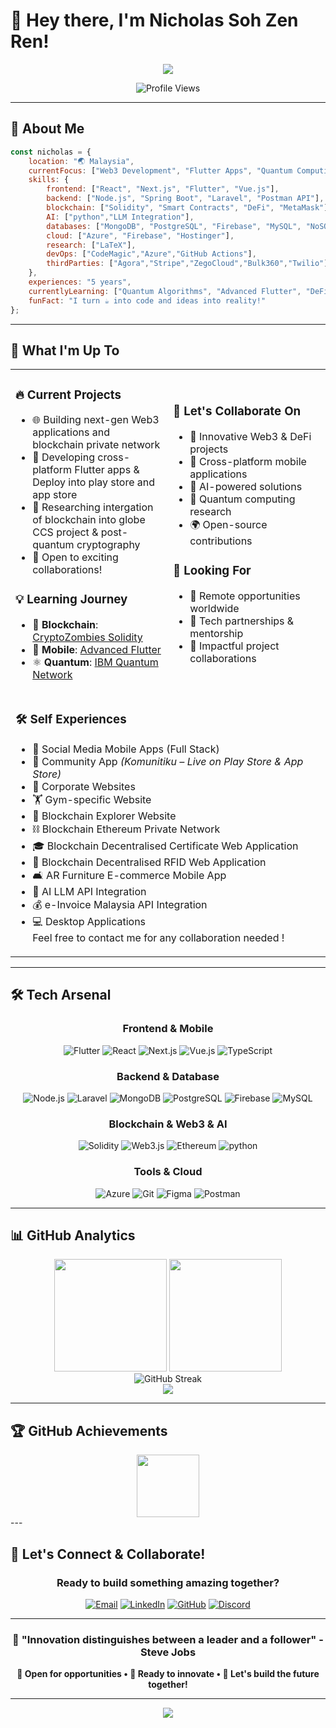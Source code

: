 # 👋 Hey there, I'm Nicholas Soh Zen Ren!

<div align="center">
  <img src="https://readme-typing-svg.herokuapp.com/?font=Fira+Code&size=32&center=true&vCenter=true&width=600&height=70&color=00D9FF&duration=3000&lines=Full-Stack+Software+Engineer+🚀;Blockchain+%26+AI+Researcher+🔬;Flutter+%26+Web3+Developer+💎;Open+for+Global+Collaborations+🌍" />
</div>

<div align="center">
  
  ![Profile Views](https://komarev.com/ghpvc/?username=niczrsoh&color=00D9FF&style=for-the-badge&label=PROFILE+VIEWS)
  
</div>

---

## 🚀 **About Me**

```javascript
const nicholas = {
    location: "🌏 Malaysia",
    currentFocus: ["Web3 Development", "Flutter Apps", "Quantum Computing"],
    skills: {
        frontend: ["React", "Next.js", "Flutter", "Vue.js"], 
        backend: ["Node.js", "Spring Boot", "Laravel", "Postman API"],
        blockchain: ["Solidity", "Smart Contracts", "DeFi", "MetaMask"],
        AI: ["python","LLM Integration"],
        databases: ["MongoDB", "PostgreSQL", "Firebase", "MySQL", "NoSQL"],
        cloud: ["Azure", "Firebase", "Hostinger"],
        research: ["LaTeX"],
        devOps: ["CodeMagic","Azure","GitHub Actions"],
        thirdParties: ["Agora","Stripe","ZegoCloud","Bulk360","Twilio"]
    },
    experiences: "5 years",
    currentlyLearning: ["Quantum Algorithms", "Advanced Flutter", "DeFi Protocols"],
    funFact: "I turn ☕ into code and ideas into reality!"
};
```

---

## 🎯 **What I'm Up To**

<table>
<tr>
<td width="50%">

### 🔥 **Current Projects**
- 🌐 Building next-gen Web3 applications and blockchain private network
- 📱 Developing cross-platform Flutter apps & Deploy into play store and app store
- 🧠 Researching intergation of blockchain into globe CCS project & post-quantum cryptography
- 🤝 Open to exciting collaborations!

### 💡 **Learning Journey**
- 🔗 **Blockchain**: [CryptoZombies Solidity](https://cryptozombies.io/en/lesson)
- 📱 **Mobile**: [Advanced Flutter](https://flutter.dev/learn)  
- ⚛️ **Quantum**: [IBM Quantum Network](https://quantum.cloud.ibm.com)

</td>
<td width="50%">

### 🌟 **Let's Collaborate On**
- 🚀 Innovative Web3 & DeFi projects
- 📱 Cross-platform mobile applications
- 🤖 AI-powered solutions
- 🔬 Quantum computing research
- 🌍 Open-source contributions

### 🎯 **Looking For**
- 💼 Remote opportunities worldwide
- 🤝 Tech partnerships & mentorship
- 🌟 Impactful project collaborations

</td>
</tr>

<tr>
<td colspan="2">

### 🛠️ **Self Experiences**
- 📱 Social Media Mobile Apps (Full Stack)  
- 👥 Community App *(Komunitiku – Live on Play Store & App Store)*  
- 🏢 Corporate Websites  
- 🏋️ Gym-specific Website  
- 🔎 Blockchain Explorer Website  
- ⛓️ Blockchain Ethereum Private Network  
- 🎓 Blockchain Decentralised Certificate Web Application  
- 📡 Blockchain Decentralised RFID Web Application  
- 🛋️ AR Furniture E-commerce Mobile App  
- 🤖 AI LLM API Integration  
- 💰 e-Invoice Malaysia API Integration  
- 💻 Desktop Applications  
Feel free to contact me for any collaboration needed !
</td>
</tr>
</table>


---

## 🛠️ **Tech Arsenal**

<div align="center">

### **Frontend & Mobile**
![Flutter](https://img.shields.io/badge/Flutter-02569B?style=for-the-badge&logo=flutter&logoColor=white)
![React](https://img.shields.io/badge/React-20232A?style=for-the-badge&logo=react&logoColor=61DAFB)
![Next.js](https://img.shields.io/badge/Next.js-000000?style=for-the-badge&logo=nextdotjs&logoColor=white)
![Vue.js](https://img.shields.io/badge/Vue.js-35495E?style=for-the-badge&logo=vuedotjs&logoColor=4FC08D)
![TypeScript](https://img.shields.io/badge/TypeScript-007ACC?style=for-the-badge&logo=typescript&logoColor=white)

### **Backend & Database**
![Node.js](https://img.shields.io/badge/Node.js-43853D?style=for-the-badge&logo=nodedotjs&logoColor=white)
![Laravel](https://img.shields.io/badge/Laravel-6DB33F?style=for-the-badge&logo=laravel&logoColor=white)
![MongoDB](https://img.shields.io/badge/MongoDB-4EA94B?style=for-the-badge&logo=mongodb&logoColor=white)
![PostgreSQL](https://img.shields.io/badge/PostgreSQL-316192?style=for-the-badge&logo=postgresql&logoColor=white)
![Firebase](https://img.shields.io/badge/Firebase-039BE5?style=for-the-badge&logo=Firebase&logoColor=white)
![MySQL](https://img.shields.io/badge/MySQL-316192?style=for-the-badge&logo=mysql&logoColor=white)

### **Blockchain & Web3 & AI**
![Solidity](https://img.shields.io/badge/Solidity-363636?style=for-the-badge&logo=solidity&logoColor=white)
![Web3.js](https://img.shields.io/badge/Web3.js-F16822?style=for-the-badge&logo=web3dotjs&logoColor=white)
![Ethereum](https://img.shields.io/badge/Ethereum-3C3C3D?style=for-the-badge&logo=ethereum&logoColor=white)
![python](https://img.shields.io/badge/Python-3C3C3D?style=for-the-badge&logo=python&logoColor=white)

### **Tools & Cloud**
![Azure](https://img.shields.io/badge/Microsoft_Azure-0089D0?style=for-the-badge&logo=microsoft-azure&logoColor=white)
![Git](https://img.shields.io/badge/Git-F05032?style=for-the-badge&logo=git&logoColor=white)
![Figma](https://img.shields.io/badge/Figma-F24E1E?style=for-the-badge&logo=figma&logoColor=white)
![Postman](https://img.shields.io/badge/Postman-FF6C37?style=for-the-badge&logo=postman&logoColor=white)

</div>

---

## 📊 **GitHub Analytics**

<div align="center">
  <img height="180em" src="https://github-readme-stats.vercel.app/api?username=niczrsoh&show_icons=true&theme=tokyonight&include_all_commits=true&count_private=true"/>
  <img height="180em" src="https://github-readme-stats.vercel.app/api/top-langs/?username=niczrsoh&layout=compact&langs_count=8&theme=tokyonight"/>
</div>

<div align="center">
  <img src="https://github-readme-streak-stats.herokuapp.com/?user=niczrsoh&theme=tokyonight" alt="GitHub Streak" />
</div>

<div align="center">
  <img src="https://github-readme-activity-graph.vercel.app/graph?username=niczrsoh&theme=tokyo-night&hide_border=true" />
</div>

---

## 🏆 **GitHub Achievements**
<div align="center">
  <a href="https://github.com/users/niczrsoh/achievements/pull-shark"><img src="https://github.githubassets.com/images/modules/profile/achievements/pull-shark-default.png" width="100" /></a>
</div>
---

## 🤝 **Let's Connect & Collaborate!**

<div align="center">

### **Ready to build something amazing together?**

[![Email](https://img.shields.io/badge/Email-D14836?style=for-the-badge&logo=gmail&logoColor=white)](mailto:422zrsoh@gmail.com)
[![LinkedIn](https://img.shields.io/badge/LinkedIn-0077B5?style=for-the-badge&logo=linkedin&logoColor=white)](https://www.linkedin.com/in/soh-zen-ren-08a0391bb/)
[![GitHub](https://img.shields.io/badge/GitHub-100000?style=for-the-badge&logo=github&logoColor=white)](https://github.com/niczrsoh)
[![Discord](https://img.shields.io/badge/Discord-7289DA?style=for-the-badge&logo=discord&logoColor=white)](#)

</div>

---

<div align="center">

### **💭 "Innovation distinguishes between a leader and a follower" - Steve Jobs**

**🌟 Open for opportunities • 🚀 Ready to innovate • 🤝 Let's build the future together!**

</div>

---

<div align="center">
  <img src="https://capsule-render.vercel.app/api?type=waving&color=00D9FF&height=120&section=footer"/>
</div>
